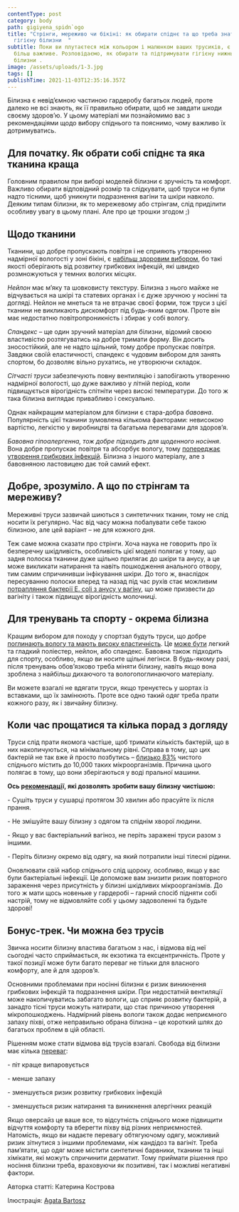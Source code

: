 ```yaml
---
contentType: post
category: body
path: gigiyena_spidn`ogo
title: "Стрінги, мереживо чи бікіні: як обирати спіднє та що треба знати про
  гігієну білизни  "
subtitle: Поки ви плутаєтеся між кольором і малюнком ваших трусиків, є дещо
  більш важливе. Розповідаємо, як обирати та підтримувати гігієну нижньої
  білизни .
image: /assets/uploads/1-3.jpg
tags: []
publishTime: 2021-11-03T12:35:16.357Z
---
```

<!--StartFragment-->

Білизна є невід’ємною частиною гардеробу багатьох людей, проте далеко не всі знають, як її правильно обирати, щоб не завдати шкоди своєму здоров’ю. У цьому матеріалі ми познайомимо вас з рекомендаціями щодо вибору спіднього та пояснимо, чому важливо їх дотримуватись.

<!--EndFragment-->

<!--StartFragment-->

## Для початку. Як обрати собі спіднє та яка тканина краща

Головним правилом при виборі моделей білизни є зручність та комфорт. Важливо обирати відповідний розмір та слідкувати, щоб труси не були надто тісними, щоб уникнути подразнення вагіни та шкіри навколо. Деяким типам білизни, як то мережевому або стрінгам, слід приділити особливу увагу в цьому плані. Але про це трошки згодом ;)

## Щодо тканини

Тканини, що добре пропускають повітря і не сприяють утворенню надмірної вологості у зоні бікіні, є [набільш здоровим вибором](http://article.scinursingresearch.com/pdf/ajnr-6-6-11.pdf), бо такі якості оберігають від розвитку грибкових інфекцій, які швидко розмножуються у темних вологих місцях.

*Нейлон* має м’яку та шовковисту текстуру. Білизна з нього майже не відчувається на шкірі та статевих органах і є дуже зручною у носінні та догляді. Нейлон не мнеться та не втрачає своєї форми, тож труси з цієї тканини не викликають дискомфорт під будь-яким одягом. Проте він має недостатню повітропроникність і збирає у собі вологу.

*Спандекс* – ще один зручний матеріал для білизни, відомий своєю властивістю розтягуватись на добре тримати форму. Він досить зносостійкий, але не надто щільний, тому добре пропускає повітря. Завдяки своїй еластичності, спандекс є чудовим вибором для занять спортом, бо дозволяє вільно рухатись, не утворюючи складок.

*Сітчасті труси* забезпечують повну вентиляцію і запобігають утворенню надмірної вологості, що дуже важливо у літній період, коли підвищується вірогідність спітніти через високі температури. До того ж така білизна виглядає привабливо і сексуально.

Однак найкращим матеріалом для білизни є стара-добра *бавовна*. Популярність цієї тканини зумовлена кількома факторами: невисокою вартістю, легкістю у виробництві та багатьма перевагами для здоров’я.

*Бавовна гіпоалергенна, тож добре підходить для щоденного носіння*. Вона добре пропускає повітря та абсорбує вологу, тому [попереджає утворення грибкових інфекцій](https://www.everydayhealth.com/yeast-infection/guide/prevention/). Білизна з іншого матеріалу, але з бавовняною ластовицею дає той самий ефект.

## Добре, зрозуміло. А що по стрінгам та мереживу?

Мереживні труси зазвичай шиються з синтетичних тканин, тому не слід носити їх регулярно. Час від часу можна побалувати себе такою білизною, але цей варіант – не для кожного дня.

Теж саме можна сказати про стрінги. Хоча наука не говорить про їх безперечну шкідливість, особливість цієї моделі полягає у тому, що задня полоска тканини дуже щільно прилягає до шкіри та анусу, а це може викликати натирання та навіть пошкодження анального отвору, тим самим спричинивши інфікування шкіри. До того ж, внаслідок пересуванню полоски вперед та назад під час рухів стає можливим [потрапляння бактерії E. coli з анусу у вагіну](https://www.everydayhealth.com/skin-beauty/women-who-wear-thongs/), що може призвести до вагініту і також підвищує вірогідність молочниці.

## Для тренувань та спорту - окрема білизна 

Кращим вибором для походу у спортзал будуть труси, що добре [поглинають вологу та мають високу еластичність](https://www.popsugar.com/fitness/should-you-wear-underwear-when-working-out-47672731). Це [може бути](https://pubmed.ncbi.nlm.nih.gov/9243163/) легкий та гладкий поліестер, нейлон, або спандекс. Бавовна також підходить для спорту, особливо, якщо ви носите щільні легінси. В будь-якому разі, після тренувань обов’язково треба міняти білизну, навіть якщо вона зроблена з найбільш дихаючого та вологопоглинаючого матеріалу.

Ви можете взагалі не вдягати труси, якщо тренуєтесь у шортах із вставками, що їх замінюють. Проте все одно такий одяг треба прати кожного разу, як і звичайну білизну.

## Коли час прощатися та кілька порад з догляду

Труси слід прати якомога частіше, щоб тримати кількість бактерій, що в них накопичуються, на мінімальному рівні. Справа в тому, що цих бактерій не так вже й просто позбутись – [близько 83%](https://abcnews.go.com/Health/Wellness/washing-machines-loaded-bacteria-dirty-clothes/story?id=10751420) чистого спіднього містить до 10,000 таких мікроорганізмів. Причина цього полягає в тому, що вони зберігаються у воді пральної машини.

**Ось р[екомендаці](https://www.healthline.com/health/womens-health/underwear-hygiene#7.-Consider-replacing-your-underwear-every-year)ї, які дозволять зробити вашу білизну чистішою:**

\- Сушіть труси у сушарці протягом 30 хвилин або прасуйте їх після прання.

\- Не змішуйте вашу білизну з одягом та спіднім хворої людини.

\- Якщо у вас бактеріальний вагіноз, не періть заражені труси разом з іншими.

\- Періть білизну окремо від одягу, на який потрапили інші тілесні рідини.

Оновлювати свій набор спіднього слід щороку, особливо, якщо у вас були бактеріальні інфекції. Це допоможе вам знизити ризик повторного зараження через присутність у білизні шкідливих мікроорганізмів. До того ж мати щось новеньке у гардеробі – гарний спосіб підняти собі настрій, тому не відмовляйте собі у цьому задоволенні та будьте здорові!

## **Бонус-трек. Чи можна без трусів** 

Звичка носити білизну властива багатьом з нас, і відмова від неї сьогодні часто сприймається, як екзотика та ексцентричність. Проте у такої позиції може бути багато переваг не тільки для власного комфорту, але й для здоров’я.

Основними проблемами при носінні білизни є ризик виникнення грибкових інфекцій та подразнення шкіри. При недостатній вентиляції може накопичуватись забагато вологи, що сприяє розвитку бактерій, а занадто тісні труси можуть натирати, що стає причиною утворення мікропошкоджень. Надмірний рівень вологи також додає неприємного запаху піхві, отже неправильно обрана білизна – це короткий шлях до багатьох проблем в цій області.

Рішенням може стати відмова від трусів взагалі. Свобода від білизни має кілька [переваг](https://www.healthline.com/health/going-commando-men#benefits):

\- піт краще випаровується

\- менше запаху

\- зменшується ризик розвитку грибкових інфекцій

\- зменшується ризик натирання та виникнення алергічних реакцій

Якщо оверсайз це ваше все, то відсутність спіднього може підвищити відчуття комфорту та вберегти піхву від різних неприємностей. Натомість, якщо ви надаєте перевагу обтягуючому одягу, можливий ризик зітнутися з іншими проблемами, ніж кандідоз та вагініт. Треба пам’ятати, що одяг може містити синтетичні барвники, тканини та інші хімікати, які можуть спричинити дерматит. Тому приймати рішення про носіння білизни треба, враховуючи як позитивні, так і можливі негативні фактори.

<!--EndFragment-->

Авторка статті: Катерина Кострова

Ілюстрація: [Agata Bartosz](https://www.agabartosz.com)[](https://www.instagram.com/agabartosz/)